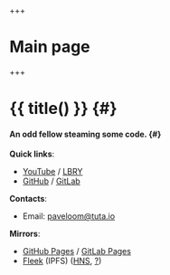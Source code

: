 +++
# Main page
+++

# {{ title() }} {#}
#### An odd fellow steaming some code. {#}

**Quick links**:
- [YouTube](https://youtube.com/Paveloom) / [LBRY](https://odysee.com/@paveloom:e)
- [GitHub](https://github.com/Paveloom) / [GitLab](https://gitlab.com/paveloom)

**Contacts**:
- Email: [paveloom@tuta.io](mailto:paveloom@tuta.io)

**Mirrors**:
- [GitHub Pages](https://paveloom.github.io/) / [GitLab Pages](https://paveloom-g.gitlab.io/personal/site/)
- [Fleek](https://paveloom.on.fleek.co/) (IPFS) ([HNS](http://home.paveloom/), [?](https://learn.namebase.io/starting-from-zero/how-to-access-handshake-sites))
